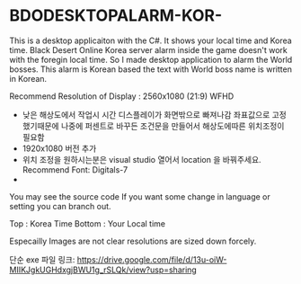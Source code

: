 # BDODESKTOPALARM-KOR-

This is a desktop applicaiton with the C#.
It shows your local time and Korea time.
Black Desert Online Korea server alarm inside the game doesn't work with the foregin local time.
So I made desktop application to alarm the World bosses.
This alarm is Korean based the text with World boss name is written in Korean.

Recommend Resolution of Display : 2560x1080 (21:9) WFHD
* 낮은 해상도에서 작업시 시간 디스플레이가 화면밖으로 빠져나감 좌표값으로 고정했기때문에 나중에 퍼센트로 바꾸든 조건문을 만들어서 해상도에따른 위치조정이 필요함
* 1920x1080 버전 추가 
* 위치 조정을 원하시는분은 visual studio 열어서 location 을 바꿔주세요.
Recommend Font: Digitals-7
* 

You may see the source code If you want some change in language or setting you can branch out.

Top : Korea Time
Bottom : Your Local time

Especailly Images are not clear resolutions are sized down forcely.

단순 exe 파일 링크: https://drive.google.com/file/d/13u-oiW-MIIKJgkUGHdxgjBWU1g_rSLQk/view?usp=sharing
